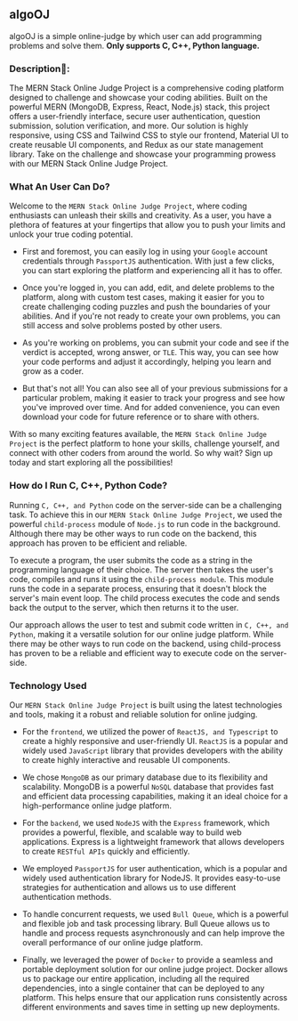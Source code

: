 ## algoOJ

algoOJ is a simple online-judge by which user can add programming problems and solve them.
**Only supports C, C++, Python language.**

### Description📄:
The MERN Stack Online Judge Project is a comprehensive coding platform designed to challenge and showcase your coding abilities. Built on the powerful MERN (MongoDB, Express, React, Node.js) stack, this project offers a user-friendly interface, secure user authentication, question submission, solution verification, and more. Our solution is highly responsive, using CSS and Tailwind CSS to style our frontend, Material UI to create reusable UI components, and Redux as our state management library. Take on the challenge and showcase your programming prowess with our MERN Stack Online Judge Project.

### What An User Can Do?
Welcome to the `MERN Stack Online Judge Project`, where coding enthusiasts can unleash their skills and creativity. As a user, you have a plethora of features at your fingertips that allow you to push your limits and unlock your true coding potential.

  - First and foremost, you can easily log in using your `Google` account credentials through `PassportJS` authentication. With just a few clicks, you can start exploring the platform and experiencing all it has to offer.

  - Once you're logged in, you can add, edit, and delete problems to the platform, along with custom test cases, making it easier for you to create challenging coding puzzles and push the boundaries of your abilities. And if you're not ready to create your own problems, you can still access and solve problems posted by other users.

  - As you're working on problems, you can submit your code and see if the verdict is accepted, wrong answer, or `TLE`. This way, you can see how your code performs and adjust it accordingly, helping you learn and grow as a coder.

  - But that's not all! You can also see all of your previous submissions for a particular problem, making it easier to track your progress and see how you've improved over time. And for added convenience, you can even download your code for future reference or to share with others.

With so many exciting features available, the `MERN Stack Online Judge Project` is the perfect platform to hone your skills, challenge yourself, and connect with other coders from around the world. 
So why wait? Sign up today and start exploring all the possibilities!

### How do I Run C, C++, Python Code?
Running `C, C++, and Python` code on the server-side can be a challenging task. To achieve this in our `MERN Stack Online Judge Project`, we used the powerful `child-process` module of `Node.js` to run code in the background. Although there may be other ways to run code on the backend, this approach has proven to be efficient and reliable.

To execute a program, the user submits the code as a string in the programming language of their choice. The server then takes the user's code, compiles and runs it using the `child-process module`. This module runs the code in a separate process, ensuring that it doesn't block the server's main event loop. The child process executes the code and sends back the output to the server, which then returns it to the user.

Our approach allows the user to test and submit code written in `C, C++, and Python`, making it a versatile solution for our online judge platform. While there may be other ways to run code on the backend, using child-process has proven to be a reliable and efficient way to execute code on the server-side.

### Technology Used
Our `MERN Stack Online Judge Project` is built using the latest technologies and tools, making it a robust and reliable solution for online judging.

  - For the `frontend`, we utilized the power of `ReactJS, and Typescript` to create a highly responsive and user-friendly UI. `ReactJS` is a popular and widely used `JavaScript` library that provides developers with the ability to create highly interactive and reusable UI components.

  - We chose `MongoDB` as our primary database due to its flexibility and scalability. MongoDB is a powerful `NoSQL` database that provides fast and efficient data processing capabilities, making it an ideal choice for a high-performance online judge platform.

  - For the `backend`, we used `NodeJS` with the `Express` framework, which provides a powerful, flexible, and scalable way to build web applications. Express is a lightweight framework that allows developers to create `RESTful APIs` quickly and efficiently.

  - We employed `PassportJS` for user authentication, which is a popular and widely used authentication library for NodeJS. It provides easy-to-use strategies for authentication and allows us to use different authentication methods.

  - To handle concurrent requests, we used `Bull Queue`, which is a powerful and flexible job and task processing library. Bull Queue allows us to handle and process requests asynchronously and can help improve the overall performance of our online judge platform.

  - Finally, we leveraged the power of `Docker` to provide a seamless and portable deployment solution for our online judge project. Docker allows us to package our entire application, including all the required dependencies, into a single container that can be deployed to any platform. This helps ensure that our application runs consistently across different environments and saves time in setting up new deployments.

<!-- ### How to run it in local machine?
1. <a href="https://docs.docker.com/engine/install/">Install docker</a> if you don't have it installed in your machine.
2. Clone this repo.
3. Run the following command and you are good to go.
   ```
   docker-compose up
   ```